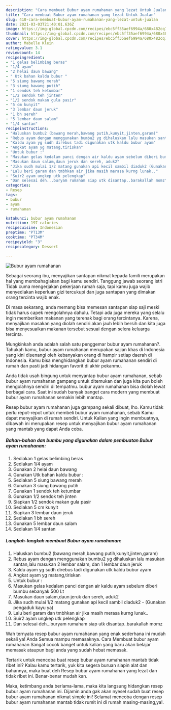 ```yaml
---
description: "Cara membuat Bubur ayam rumahanan yang lezat Untuk Jualan"
title: "Cara membuat Bubur ayam rumahanan yang lezat Untuk Jualan"
slug: 410-cara-membuat-bubur-ayam-rumahanan-yang-lezat-untuk-jualan
date: 2021-03-03T21:40:01.636Z
image: https://img-global.cpcdn.com/recipes/ebc5ff35aef6994a/680x482cq70/bubur-ayam-rumahanan-foto-resep-utama.jpg
thumbnail: https://img-global.cpcdn.com/recipes/ebc5ff35aef6994a/680x482cq70/bubur-ayam-rumahanan-foto-resep-utama.jpg
cover: https://img-global.cpcdn.com/recipes/ebc5ff35aef6994a/680x482cq70/bubur-ayam-rumahanan-foto-resep-utama.jpg
author: Mabelle Klein
ratingvalue: 3.1
reviewcount: 14
recipeingredient:
- "1 gelas belimbing beras"
- "1/4 ayam"
- "2 helai daun bawang"
- " Utk bahan kaldu bubur "
- "5 siung bawang merah"
- "3 siung bawang putih"
- "1 sendok teh ketumbar"
- "1/2 sendok teh jinten"
- "1/2 sendok makan gula pasir"
- "5 cm kunyit"
- "3 lembar daun jeruk"
- "1 bh sereh"
- "5 lembar daun salam"
- "1/4 santan"
recipeinstructions:
- "Haluskan bumbu2 (bawang merah,bawang putih,kunyit,jinten,garam)"
- "Rebus ayam dengan menggunakan bumbu2 yg dihaluskan lalu masukan santan,lalu masukan 2 lembar salam, dan 1 lembar daun jeruk"
- "Kaldu ayam yg sudh direbus tadi digunakan utk kaldu bubur ayam"
- "Angkat ayam yg matang,tiriskan"
- "Untuk bubur :"
- "Masukan gelas kedalam panci dengan air kaldu ayam sebelum diberi bumbu sebanyak 500 Lt"
- "Masukan daun salam,daun jeruk dan sereh, aduk2"
- "Jika sudh mulai 1/2 matang gunakan api kecil sambil diaduk2 (Gunakan pengaduk kayu ya)"
- "Lalu beri garam dan tmbhkan air jika masih merasa kurng lunak.."
- "Suir2 ayam ungkep utk pelengkap"
- "Dan selesai deh...buryam rumaham siap utk disantap..barakallah momz"
categories:
- Resep
tags:
- bubur
- ayam
- rumahanan

katakunci: bubur ayam rumahanan 
nutrition: 197 calories
recipecuisine: Indonesian
preptime: "PT13M"
cooktime: "PT34M"
recipeyield: "3"
recipecategory: Dessert

---
```



![Bubur ayam rumahanan](https://img-global.cpcdn.com/recipes/ebc5ff35aef6994a/680x482cq70/bubur-ayam-rumahanan-foto-resep-utama.jpg)

Sebagai seorang ibu, menyajikan santapan nikmat kepada famili merupakan hal yang membahagiakan bagi kamu sendiri. Tanggung jawab seorang istri Tidak cuma mengerjakan pekerjaan rumah saja, tapi kamu juga wajib menyediakan keperluan gizi tercukupi dan juga santapan yang dimakan orang tercinta wajib enak.

Di masa  sekarang, anda memang bisa memesan santapan siap saji meski tidak harus capek mengolahnya dahulu. Tetapi ada juga mereka yang selalu ingin memberikan makanan yang terenak bagi orang tercintanya. Karena, menyajikan masakan yang diolah sendiri akan jauh lebih bersih dan kita juga bisa menyesuaikan makanan tersebut sesuai dengan selera keluarga tercinta. 



Mungkinkah anda adalah salah satu penggemar bubur ayam rumahanan?. Tahukah kamu, bubur ayam rumahanan merupakan sajian khas di Indonesia yang kini disenangi oleh kebanyakan orang di hampir setiap daerah di Indonesia. Kamu bisa menghidangkan bubur ayam rumahanan sendiri di rumah dan pasti jadi hidangan favorit di akhir pekanmu.

Anda tidak usah bingung untuk menyantap bubur ayam rumahanan, sebab bubur ayam rumahanan gampang untuk ditemukan dan juga kita pun boleh mengolahnya sendiri di tempatmu. bubur ayam rumahanan bisa diolah lewat berbagai cara. Saat ini sudah banyak banget cara modern yang membuat bubur ayam rumahanan semakin lebih mantap.

Resep bubur ayam rumahanan juga gampang sekali dibuat, lho. Kamu tidak perlu repot-repot untuk membeli bubur ayam rumahanan, sebab Kamu dapat menyajikan di rumah sendiri. Untuk Kalian yang ingin membuatnya, dibawah ini merupakan resep untuk menyajikan bubur ayam rumahanan yang mantab yang dapat Anda coba.

<!--inarticleads1-->

##### Bahan-bahan dan bumbu yang digunakan dalam pembuatan Bubur ayam rumahanan:

1. Sediakan 1 gelas belimbing beras
1. Sediakan 1/4 ayam
1. Gunakan 2 helai daun bawang
1. Gunakan  Utk bahan kaldu bubur :
1. Sediakan 5 siung bawang merah
1. Gunakan 3 siung bawang putih
1. Gunakan 1 sendok teh ketumbar
1. Gunakan 1/2 sendok teh jinten
1. Siapkan 1/2 sendok makan gula pasir
1. Sediakan 5 cm kunyit
1. Siapkan 3 lembar daun jeruk
1. Sediakan 1 bh sereh
1. Gunakan 5 lembar daun salam
1. Sediakan 1/4 santan




<!--inarticleads2-->

##### Langkah-langkah membuat Bubur ayam rumahanan:

1. Haluskan bumbu2 (bawang merah,bawang putih,kunyit,jinten,garam)
1. Rebus ayam dengan menggunakan bumbu2 yg dihaluskan lalu masukan santan,lalu masukan 2 lembar salam, dan 1 lembar daun jeruk
1. Kaldu ayam yg sudh direbus tadi digunakan utk kaldu bubur ayam
1. Angkat ayam yg matang,tiriskan
1. Untuk bubur :
1. Masukan gelas kedalam panci dengan air kaldu ayam sebelum diberi bumbu sebanyak 500 Lt
1. Masukan daun salam,daun jeruk dan sereh, aduk2
1. Jika sudh mulai 1/2 matang gunakan api kecil sambil diaduk2 - (Gunakan pengaduk kayu ya)
1. Lalu beri garam dan tmbhkan air jika masih merasa kurng lunak..
1. Suir2 ayam ungkep utk pelengkap
1. Dan selesai deh...buryam rumaham siap utk disantap..barakallah momz




Wah ternyata resep bubur ayam rumahanan yang enak sederhana ini mudah sekali ya! Anda Semua mampu memasaknya. Cara Membuat bubur ayam rumahanan Sangat cocok banget untuk kalian yang baru akan belajar memasak ataupun bagi anda yang sudah hebat memasak.

Tertarik untuk mencoba buat resep bubur ayam rumahanan mantab tidak ribet ini? Kalau kamu tertarik, yuk kita segera buruan siapin alat dan bahannya, maka buat deh Resep bubur ayam rumahanan yang lezat dan tidak ribet ini. Benar-benar mudah kan. 

Maka, ketimbang anda berlama-lama, maka kita langsung hidangkan resep bubur ayam rumahanan ini. Dijamin anda gak akan nyesel sudah buat resep bubur ayam rumahanan nikmat simple ini! Selamat mencoba dengan resep bubur ayam rumahanan mantab tidak rumit ini di rumah masing-masing,ya!.

